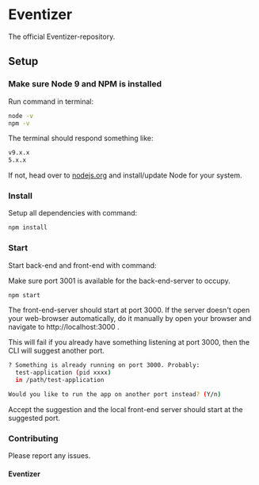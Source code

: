 # Eventizer
The official Eventizer-repository.

## Setup
### Make sure Node 9 and NPM is installed
Run command in terminal:

```bash
node -v
npm -v
```

The terminal should respond something like:

```bash
v9.x.x
5.x.x
```

If not, head over to [nodejs.org](https://nodejs.org/en/) and install/update Node for your system.

### Install
Setup all dependencies with command:

```bash
npm install
```

### Start
Start back-end and front-end with command:

Make sure port 3001 is available for the back-end-server to occupy.

```bash
npm start
```

The front-end-server should start at port 3000. If the server doesn't open your web-browser automatically, do it manually by open your browser and navigate to http://localhost:3000 .

This will fail if you already have something listening at port 3000, then the CLI will suggest another port.

```bash
? Something is already running on port 3000. Probably:
  test-application (pid xxxx)
  in /path/test-application

Would you like to run the app on another port instead? (Y/n)
```

Accept the suggestion and the local front-end server should start at the suggested port.

### Contributing
Please report any issues.

#### Eventizer
